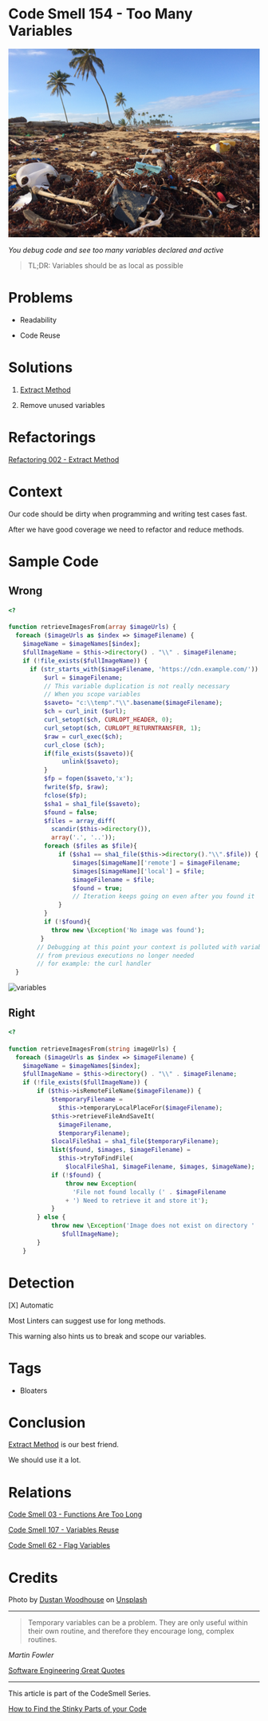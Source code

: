 # Code Smell 154 - Too Many Variables

![Code Smell 154 - Too Many Variables](Code%20Smell%20154%20-%20Too%20Many%20Variables.jpg)

*You debug code and see too many variables declared and active*

> TL;DR: Variables should be as local as possible

# Problems

- Readability

- Code Reuse

# Solutions

1. [Extract Method](https://github.com/mcsee/Software-Design-Articles/tree/main/Articles/Refactorings/Refactoring%20002%20-%20Extract%20Method/readme.md)

2. Remove unused variables

# Refactorings
 
[Refactoring 002 - Extract Method](https://github.com/mcsee/Software-Design-Articles/tree/main/Articles/Refactorings/Refactoring%20002%20-%20Extract%20Method/readme.md)

# Context

Our code should be dirty when programming and writing test cases fast.

After we have good coverage we need to refactor and reduce methods.

# Sample Code

## Wrong

<!-- [Gist Url](https://gist.github.com/mcsee/b3d04c90186e88bca3e3353af7c24284) -->

```php
<?

function retrieveImagesFrom(array $imageUrls) {
  foreach ($imageUrls as $index => $imageFilename) {
    $imageName = $imageNames[$index];
    $fullImageName = $this->directory() . "\\" . $imageFilename;
    if (!file_exists($fullImageName)) {
      if (str_starts_with($imageFilename, 'https://cdn.example.com/')) {
          $url = $imageFilename;
          // This variable duplication is not really necessary 
          // When you scope variables        
          $saveto= "c:\\temp"."\\".basename($imageFilename);
          $ch = curl_init ($url);
          curl_setopt($ch, CURLOPT_HEADER, 0);
          curl_setopt($ch, CURLOPT_RETURNTRANSFER, 1);
          $raw = curl_exec($ch);
          curl_close ($ch);
          if(file_exists($saveto)){
               unlink($saveto);
          }
          $fp = fopen($saveto,'x');
          fwrite($fp, $raw);
          fclose($fp);
          $sha1 = sha1_file($saveto);
          $found = false;
          $files = array_diff(
            scandir($this->directory()), 
            array('.', '..'));
          foreach ($files as $file){
              if ($sha1 == sha1_file($this->directory()."\\".$file)) {
                  $images[$imageName]['remote'] = $imageFilename;
                  $images[$imageName]['local'] = $file;
                  $imageFilename = $file;
                  $found = true;
                  // Iteration keeps going on even after you found it
              }
          }
          if (!$found){
            throw new \Exception('No image was found');
         }
        // Debugging at this point your context is polluted with variables
        // from previous executions no longer needed
        // for example: the curl handler
  }
```

![variables](https://cdn.hashnode.com/res/hashnode/image/upload/v1656256026861/aBMdc9L_R.PNG)

## Right

<!-- [Gist Url](https://gist.github.com/mcsee/21117af327d700e359d1eccf2d45accc) -->

```php
<?

function retrieveImagesFrom(string imageUrls) {
  foreach ($imageUrls as $index => $imageFilename) {
    $imageName = $imageNames[$index];
    $fullImageName = $this->directory() . "\\" . $imageFilename;
    if (!file_exists($fullImageName)) {
        if ($this->isRemoteFileName($imageFilename)) {
            $temporaryFilename = 
              $this->temporaryLocalPlaceFor($imageFilename);
            $this->retrieveFileAndSaveIt(
              $imageFilename,
              $temporaryFilename);
            $localFileSha1 = sha1_file($temporaryFilename);
            list($found, $images, $imageFilename) = 
              $this->tryToFindFile(
                $localFileSha1, $imageFilename, $images, $imageName);
            if (!$found) {
                throw new Exception(
                  'File not found locally (' . $imageFilename 
                + ') Need to retrieve it and store it');
            }
        } else {
            throw new \Exception('Image does not exist on directory ' .
               $fullImageName);
        }
    }
```

# Detection

[X] Automatic 

Most Linters can suggest use for long methods.

This warning also hints us to break and scope our variables.

# Tags

- Bloaters

# Conclusion

[Extract Method](https://github.com/mcsee/Software-Design-Articles/tree/main/Articles/Refactorings/Refactoring%20002%20-%20Extract%20Method/readme.md) is our best friend. 

We should use it a lot.

# Relations

[Code Smell 03 - Functions Are Too Long](https://github.com/mcsee/Software-Design-Articles/tree/main/Articles/Code%20Smells/Code%20Smell%2003%20-%20Functions%20Are%20Too%20Long/readme.md)

[Code Smell 107 - Variables Reuse](https://github.com/mcsee/Software-Design-Articles/tree/main/Articles/Code%20Smells/Code%20Smell%20107%20-%20Variables%20Reuse/readme.md)

[Code Smell 62 - Flag Variables](https://github.com/mcsee/Software-Design-Articles/tree/main/Articles/Code%20Smells/Code%20Smell%2062%20-%20Flag%20Variables/readme.md)

# Credits

Photo by [Dustan Woodhouse](https://unsplash.com/@dwoodhouse) on [Unsplash](https://unsplash.com/s/photos/polluted)  

* * *

> Temporary variables can be a problem. They are only useful within their own routine, and therefore they encourage long, complex routines.

_Martin Fowler_
 
[Software Engineering Great Quotes](https://github.com/mcsee/Software-Design-Articles/tree/main/Articles/Quotes/Software%20Engineering%20Great%20Quotes/readme.md)

* * *

This article is part of the CodeSmell Series.

[How to Find the Stinky Parts of your Code](https://github.com/mcsee/Software-Design-Articles/tree/main/Articles/Code%20Smells/How%20to%20Find%20the%20Stinky%20parts%20of%20your%20Code/readme.md)